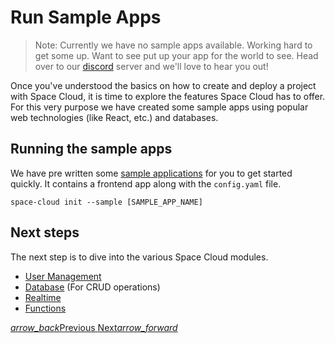 # Run Sample Apps

> Note: Currently we have no sample apps available. Working hard to get some up. Want to see put up your app for the world to see. Head over to our [discord](https://discord.gg/ypXEEBr) server and we'll love to hear you out!

Once you've understood the basics on how to create and deploy a project with Space Cloud, it is time to explore the features Space Cloud has to offer. For this very purpose we have created some sample apps using popular web technologies (like React, etc.) and databases.

## Running the sample apps
We have pre written some [sample applications](https://github.com/spaceuptech/space-cloud/tree/master/examples) for you to get started quickly. It contains a frontend app along with the `config.yaml` file.
```
space-cloud init --sample [SAMPLE_APP_NAME]
```

## Next steps
The next step is to dive into the various Space Cloud modules.
- [User Management](/docs/user-management)
- [Database](/docs/database) (For CRUD operations)
- [Realtime](/docs/realtime)
- [Functions](/docs/functions)

<div class="btns-wrapper">
  <a href="/docs/quick-start/manual" class="waves-effect waves-light btn primary-btn-border btn-small">
    <i class="material-icons btn-with-icon">arrow_back</i>Previous
  </a>
  <a href="/docs/user-management/overview" class="waves-effect waves-light btn primary-btn-fill btn-small">
    Next<i class="material-icons btn-with-icon">arrow_forward</i>
  </a>
</div>